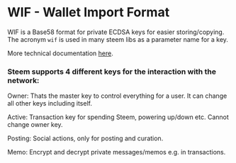 # WIF - Wallet Import Format

WIF is a Base58 format for private ECDSA keys for easier storing/copying. The acronym `wif` is used in many steem libs as a parameter name for a key.

More technical documentation [here](https://en.bitcoin.it/wiki/Wallet_import_format).

### Steem supports 4 different keys for the interaction with the network:

Owner: Thats the master key to control everything for a user. It can change all other keys including itself.

Active: Transaction key for spending Steem, powering up/down etc. Cannot change owner key.

Posting: Social actions, only for posting and curation.

Memo: Encrypt and decrypt private messages/memos e.g. in transactions.

